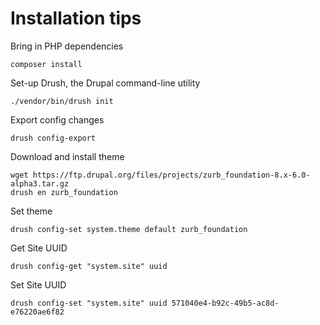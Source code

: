 # Installation tips

Bring in PHP dependencies
```
composer install
```

Set-up Drush, the Drupal command-line utility
```
./vendor/bin/drush init
```

Export config changes
```
drush config-export
```

Download and install theme
```
wget https://ftp.drupal.org/files/projects/zurb_foundation-8.x-6.0-alpha3.tar.gz
drush en zurb_foundation
```

Set theme
```
drush config-set system.theme default zurb_foundation
```

Get Site UUID
```
drush config-get "system.site" uuid
```

Set Site UUID
```
drush config-set "system.site" uuid 571040e4-b92c-49b5-ac8d-e76220ae6f82
```


